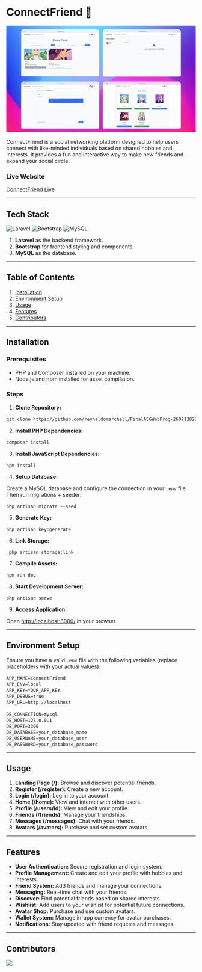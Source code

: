 # ConnectFriend 👥

![ConnectFriend Logo](/public/assets/connectfriend.svg)

ConnectFriend is a social networking platform designed to help users connect with like-minded individuals based on shared hobbies and interests. It provides a fun and interactive way to make new friends and expand your social circle.

### Live Website

[ConnectFriend Live](https://connectfriend.rey.mba/)

---

## Tech Stack

![Laravel](https://img.shields.io/badge/laravel-%23FF2D20.svg?style=for-the-badge&logo=laravel&logoColor=white)
![Bootstrap](https://img.shields.io/badge/bootstrap-%238511FA.svg?style=for-the-badge&logo=bootstrap&logoColor=white)
![MySQL](https://img.shields.io/badge/mysql-%2300f.svg?style=for-the-badge&logo=mysql&logoColor=white)

1. **Laravel** as the backend framework.
2. **Bootstrap** for frontend styling and components.
3. **MySQL** as the database.

---

## Table of Contents

1. [Installation](#installation)
2. [Environment Setup](#environment-setup)
3. [Usage](#usage)
4. [Features](#features)
5. [Contributors](#contributors)

---

## Installation

### Prerequisites

-   PHP and Composer installed on your machine.
-   Node.js and npm installed for asset compilation.

### Steps

1. **Clone Repository:**

```bash
git clone https://github.com/reynaldomarchell/FinalASGWebProg-2602138214-ReynaldoMarchellBagasAdji.git
```

2. **Install PHP Dependencies:**

```shellscript
composer install
```

3. **Install JavaScript Dependencies:**

```shellscript
npm install
```

4. **Setup Database:**

Create a MySQL database and configure the connection in your `.env` file. Then run migrations + seeder:

```shellscript
php artisan migrate --seed
```

5. **Generate Key:**

```shellscript
php artisan key:generate
```

6. **Link Storage:**

```shellscript
 php artisan storage:link
```

7. **Compile Assets:**

```shellscript
npm run dev
```

8. **Start Development Server:**

```shellscript
php artisan serve
```

9. **Access Application:**

Open [http://localhost:8000/](http://localhost:8000/) in your browser.

---

## Environment Setup

Ensure you have a valid `.env` file with the following variables (replace placeholders with your actual values):

```plaintext
APP_NAME=ConnectFriend
APP_ENV=local
APP_KEY=YOUR_APP_KEY
APP_DEBUG=true
APP_URL=http://localhost

DB_CONNECTION=mysql
DB_HOST=127.0.0.1
DB_PORT=3306
DB_DATABASE=your_database_name
DB_USERNAME=your_database_user
DB_PASSWORD=your_database_password
```

---

## Usage

1. **Landing Page (/):** Browse and discover potential friends.
2. **Register (/register):** Create a new account.
3. **Login (/login):** Log in to your account.
4. **Home (/home):** View and interact with other users.
5. **Profile (/users/id):** View and edit your profile.
6. **Friends (/friends):** Manage your friendships.
7. **Messages (/messages):** Chat with your friends.
8. **Avatars (/avatars):** Purchase and set custom avatars.

---

## Features

-   **User Authentication:** Secure registration and login system.
-   **Profile Management:** Create and edit your profile with hobbies and interests.
-   **Friend System:** Add friends and manage your connections.
-   **Messaging:** Real-time chat with your friends.
-   **Discover:** Find potential friends based on shared interests.
-   **Wishlist:** Add users to your wishlist for potential future connections.
-   **Avatar Shop:** Purchase and use custom avatars.
-   **Wallet System:** Manage in-app currency for avatar purchases.
-   **Notifications:** Stay updated with friend requests and messages.

---

## Contributors

<a href="https://github.com/reynaldomarchell/FinalASGWebProg-2602138214-ReynaldoMarchellBagasAdji/graphs/contributors">
    <img src="https://contrib.rocks/image?repo=reynaldomarchell/FinalASGWebProg-2602138214-ReynaldoMarchellBagasAdji"/>
</a>
